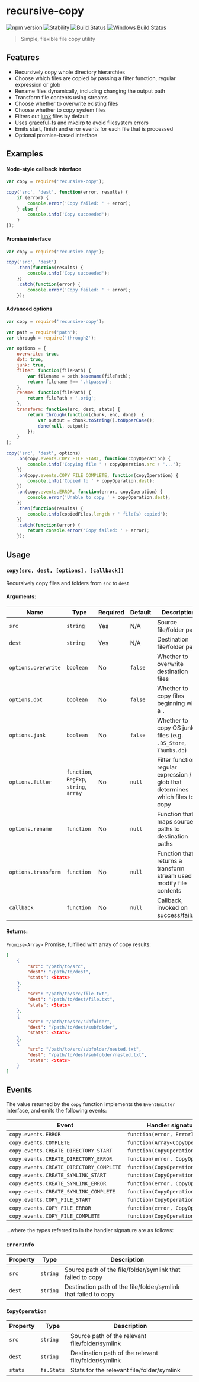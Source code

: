 # recursive-copy
[![npm version](https://img.shields.io/npm/v/recursive-copy.svg)](https://www.npmjs.com/package/recursive-copy)
![Stability](https://img.shields.io/badge/stability-stable-brightgreen.svg)
[![Build Status](https://travis-ci.org/timkendrick/recursive-copy.svg?branch=master)](https://travis-ci.org/timkendrick/recursive-copy)
[![Windows Build Status](https://img.shields.io/appveyor/ci/timkendrick/recursive-copy/master.svg?label=windows%20build)](https://ci.appveyor.com/project/timkendrick/recursive-copy/branch/master)

> Simple, flexible file copy utility

## Features

- Recursively copy whole directory hierarchies
- Choose which files are copied by passing a filter function, regular expression or glob
- Rename files dynamically, including changing the output path
- Transform file contents using streams
- Choose whether to overwrite existing files
- Choose whether to copy system files
- Filters out [junk](https://www.npmjs.com/package/junk) files by default
- Uses [graceful-fs](https://www.npmjs.com/package/graceful-fs) and [mkdirp](https://www.npmjs.com/package/mkdirp) to avoid filesystem errors
- Emits start, finish and error events for each file that is processed
- Optional promise-based interface

## Examples

#### Node-style callback interface

```javascript
var copy = require('recursive-copy');

copy('src', 'dest', function(error, results) {
	if (error) {
		console.error('Copy failed: ' + error);
	} else {
		console.info('Copy succeeded');
	}
});
```

#### Promise interface

```javascript
var copy = require('recursive-copy');

copy('src', 'dest')
	.then(function(results) {
		console.info('Copy succeeded');
	})
	.catch(function(error) {
		console.error('Copy failed: ' + error);
	});
```

#### Advanced options

```javascript
var copy = require('recursive-copy');

var path = require('path');
var through = require('through2');

var options = {
	overwrite: true,
	dot: true,
	junk: true,
	filter: function(filePath) {
		var filename = path.basename(filePath);
		return filename !== '.htpasswd';
	},
	rename: function(filePath) {
		return filePath + '.orig';
	},
	transform: function(src, dest, stats) {
		return through(function(chunk, enc, done)  {
			var output = chunk.toString().toUpperCase();
			done(null, output);
		});
	}
};

copy('src', 'dest', options)
	.on(copy.events.COPY_FILE_START, function(copyOperation) {
		console.info('Copying file ' + copyOperation.src + '...');
	})
	.on(copy.events.COPY_FILE_COMPLETE, function(copyOperation) {
		console.info('Copied to ' + copyOperation.dest);
	})
	.on(copy.events.ERROR, function(error, copyOperation) {
		console.error('Unable to copy ' + copyOperation.dest);
	})
	.then(function(results) {
		console.info(copiedFiles.length + ' file(s) copied');
	})
	.catch(function(error) {
		return console.error('Copy failed: ' + error);
	});
```


## Usage

### `copy(src, dest, [options], [callback])`

Recursively copy files and folders from `src` to `dest`

#### Arguments:

| Name | Type | Required | Default | Description |
| ---- | ---- | -------- | ------- | ----------- |
| `src` | `string` | Yes | N/A | Source file/folder path |
| `dest` | `string` | Yes | N/A | Destination file/folder path |
| `options.overwrite` | `boolean` | No | `false` | Whether to overwrite destination files |
| `options.dot` | `boolean` | No | `false` | Whether to copy files beginning with a `.` |
| `options.junk` | `boolean` | No | `false` | Whether to copy OS junk files (e.g. `.DS_Store`, `Thumbs.db`) |
| `options.filter` | `function`, `RegExp`, `string`, `array` | No | `null` | Filter function / regular expression / glob that determines which files to copy |
| `options.rename` | `function` | No | `null` | Function that maps source paths to destination paths |
| `options.transform` | `function` | No | `null` | Function that returns a transform stream used to modify file contents |
| `callback` | `function` | No | `null` | Callback, invoked on success/failure |


#### Returns:

`Promise<Array>` Promise, fulfilled with array of copy results:

```json
[
	{
		"src": "/path/to/src",
		"dest": "/path/to/dest",
		"stats": <Stats>
	},
	{
		"src": "/path/to/src/file.txt",
		"dest": "/path/to/dest/file.txt",
		"stats": <Stats>
	},
	{
		"src": "/path/to/src/subfolder",
		"dest": "/path/to/dest/subfolder",
		"stats": <Stats>
	},
	{
		"src": "/path/to/src/subfolder/nested.txt",
		"dest": "/path/to/dest/subfolder/nested.txt",
		"stats": <Stats>
	}
]
```

## Events

The value returned by the `copy` function implements the `EventEmitter` interface, and emits the following events:

| Event | Handler signature |
| ----- | ----------------- |
| `copy.events.ERROR` | `function(error, ErrorInfo)` |
| `copy.events.COMPLETE` | `function(Array<CopyOperation>)` |
| `copy.events.CREATE_DIRECTORY_START` | `function(CopyOperation)` |
| `copy.events.CREATE_DIRECTORY_ERROR` | `function(error, CopyOperation)` |
| `copy.events.CREATE_DIRECTORY_COMPLETE` | `function(CopyOperation)` |
| `copy.events.CREATE_SYMLINK_START` | `function(CopyOperation)` |
| `copy.events.CREATE_SYMLINK_ERROR` | `function(error, CopyOperation)` |
| `copy.events.CREATE_SYMLINK_COMPLETE` | `function(CopyOperation)` |
| `copy.events.COPY_FILE_START` | `function(CopyOperation)` |
| `copy.events.COPY_FILE_ERROR` | `function(error, CopyOperation)` |
| `copy.events.COPY_FILE_COMPLETE` | `function(CopyOperation)` |

...where the types referred to in the handler signature are as follows:

### `ErrorInfo`

| Property | Type | Description |
| -------- | ---- | ----------- |
| `src` | `string` | Source path of the file/folder/symlink that failed to copy |
| `dest` | `string` | Destination path of the file/folder/symlink that failed to copy |

### `CopyOperation`

| Property | Type | Description |
| -------- | ---- | ----------- |
| `src` | `string` | Source path of the relevant file/folder/symlink |
| `dest` | `string` | Destination path of the relevant file/folder/symlink |
| `stats ` | `fs.Stats` | Stats for the relevant file/folder/symlink |
